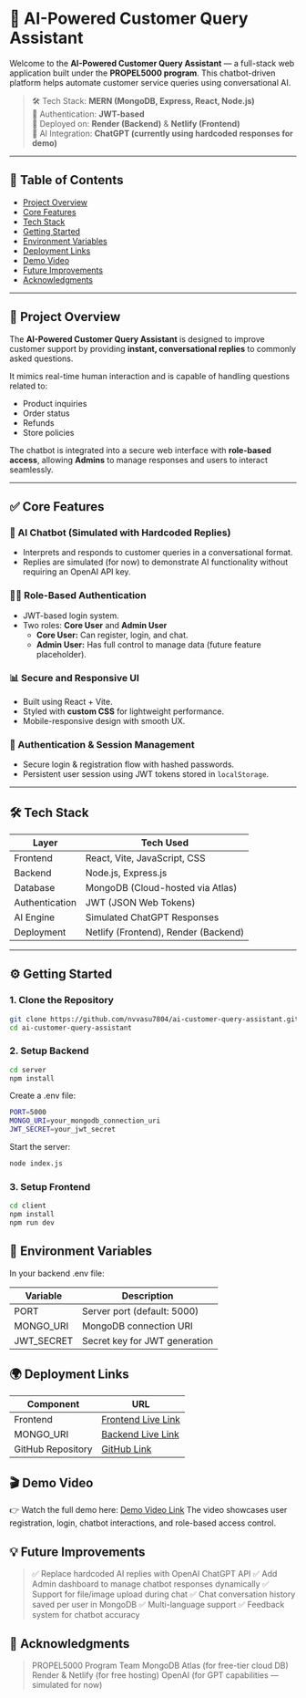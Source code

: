 # 🧠 AI-Powered Customer Query Assistant

Welcome to the **AI-Powered Customer Query Assistant** — a full-stack web application built under the **PROPEL5000 program**. This chatbot-driven platform helps automate customer service queries using conversational AI.

> 🛠️ Tech Stack: **MERN (MongoDB, Express, React, Node.js)**  
> 🔐 Authentication: **JWT-based**  
> 📡 Deployed on: **Render (Backend)** & **Netlify (Frontend)**  
> 🧠 AI Integration: **ChatGPT (currently using hardcoded responses for demo)**

---

## 📌 Table of Contents

- [Project Overview](#project-overview)
- [Core Features](#core-features)
- [Tech Stack](#tech-stack)
- [Getting Started](#getting-started)
- [Environment Variables](#environment-variables)
- [Deployment Links](#deployment-links)
- [Demo Video](#demo-video)
- [Future Improvements](#future-improvements)
- [Acknowledgments](#acknowledgments)

---

## 🚀 Project Overview

The **AI-Powered Customer Query Assistant** is designed to improve customer support by providing **instant, conversational replies** to commonly asked questions.

It mimics real-time human interaction and is capable of handling questions related to:
- Product inquiries
- Order status
- Refunds
- Store policies

The chatbot is integrated into a secure web interface with **role-based access**, allowing **Admins** to manage responses and users to interact seamlessly.

---

## ✅ Core Features

### 💬 AI Chatbot (Simulated with Hardcoded Replies)
- Interprets and responds to customer queries in a conversational format.
- Replies are simulated (for now) to demonstrate AI functionality without requiring an OpenAI API key.

### 🧑‍💼 Role-Based Authentication
- JWT-based login system.
- Two roles: **Core User** and **Admin User**
  - **Core User:** Can register, login, and chat.
  - **Admin User:** Has full control to manage data (future feature placeholder).

### 📊 Secure and Responsive UI
- Built using React + Vite.
- Styled with **custom CSS** for lightweight performance.
- Mobile-responsive design with smooth UX.

### 🔐 Authentication & Session Management
- Secure login & registration flow with hashed passwords.
- Persistent user session using JWT tokens stored in `localStorage`.

---

## 🛠️ Tech Stack

| Layer        | Tech Used                         |
|--------------|-----------------------------------|
| Frontend     | React, Vite, JavaScript, CSS      |
| Backend      | Node.js, Express.js               |
| Database     | MongoDB (Cloud-hosted via Atlas)  |
| Authentication | JWT (JSON Web Tokens)           |
| AI Engine    | Simulated ChatGPT Responses       |
| Deployment   | Netlify (Frontend), Render (Backend) |

---

## ⚙️ Getting Started

### 1. Clone the Repository

```bash
git clone https://github.com/nvvasu7804/ai-customer-query-assistant.git
cd ai-customer-query-assistant
```

### 2. Setup Backend
```bash
cd server
npm install
```
Create a .env file:

```bash
PORT=5000
MONGO_URI=your_mongodb_connection_uri
JWT_SECRET=your_jwt_secret
```

Start the server:

```bash
node index.js
```
### 3. Setup Frontend

```bash
cd client
npm install
npm run dev
```

## 🔐 Environment Variables

In your backend .env file:

| Variable    |  Description                         |
|-------------|--------------------------------------|
| PORT        | Server port (default: 5000)          |
| MONGO_URI   | MongoDB connection URI               |
| JWT_SECRET  | Secret key for JWT generation        |

## 🌍 Deployment Links

| Component          |  URL                                                                            |
|-------------|----------------------------------------------------------------------------------------|
| Frontend           | [Frontend Live Link](https://zitharaproject.netlify.app/)                       |
| MONGO_URI          | [Backend Live Link](https://zithara-project-backend.onrender.com)               |
| GitHub Repository  | [GitHub Link](https://github.com/nvvasu7804/ai-customer-query-assistant.git)    |

## 🎬 Demo Video
👉 Watch the full demo here: [Demo Video Link]()
The video showcases user registration, login, chatbot interactions, and role-based access control.

## 💡 Future Improvements
> ✅ Replace hardcoded AI replies with OpenAI ChatGPT API
> ✅ Add Admin dashboard to manage chatbot responses dynamically
> ✅ Support for file/image upload during chat
> ✅ Chat conversation history saved per user in MongoDB
> ✅ Multi-language support
> ✅ Feedback system for chatbot accuracy

## 🤝 Acknowledgments
> PROPEL5000 Program Team
> MongoDB Atlas (for free-tier cloud DB)
> Render & Netlify (for free hosting)
> OpenAI (for GPT capabilities — simulated for now)
